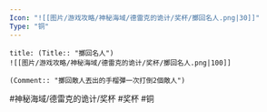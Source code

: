 ```yaml
---
Icon: "![[图片/游戏攻略/神秘海域/德雷克的诡计/奖杯/擲回名人.png|30]]"
Type: "铜"
---
```

```ad-common-bronze-trophy
title: (Title:: "擲回名人")
![[图片/游戏攻略/神秘海域/德雷克的诡计/奖杯/擲回名人.png|100]]

(Comment:: "擲回敵人丟出的手榴彈一次打倒2個敵人")
```

#神秘海域/德雷克的诡计/奖杯 #奖杯 #铜
